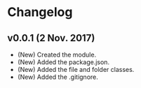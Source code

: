 # Changelog

## v0.0.1 (2 Nov. 2017)
- (New) Created the module.
- (New) Added the package.json.
- (New) Added the file and folder classes.
- (New) Added the .gitignore.
